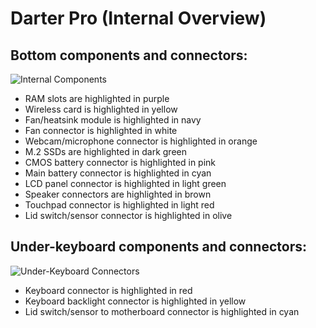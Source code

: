 # Darter Pro (Internal Overview)

## Bottom components and connectors:

![Internal Components](./img/components-highlighted.jpg)

- RAM slots are highlighted in purple
- Wireless card is highlighted in yellow
- Fan/heatsink module is highlighted in navy
- Fan connector is highlighted in white
- Webcam/microphone connector is highlighted in orange
- M.2 SSDs are highlighted in dark green
- CMOS battery connector is highlighted in pink
- Main battery connector is highlighted in cyan
- LCD panel connector is highlighted in light green
- Speaker connectors are highlighted in brown
- Touchpad connector is highlighted in light red
- Lid switch/sensor connector is highlighted in olive

## Under-keyboard components and connectors:

![Under-Keyboard Connectors](./img/under-keyboard.jpg)

- Keyboard connector is highlighted in red
- Keyboard backlight connector is highlighted in yellow
- Lid switch/sensor to motherboard connector is highlighted in cyan
